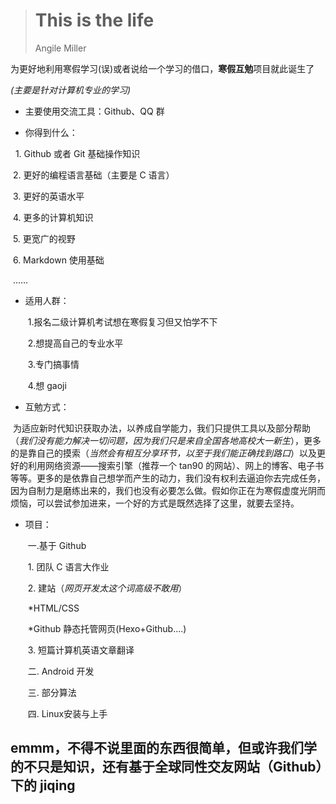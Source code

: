 > # This is the life  
>
> Angile Miller

为更好地利用寒假学习(误)或者说给一个学习的借口，**寒假互勉**项目就此诞生了

*(主要是针对计算机专业的学习)*

- 主要使用交流工具：Github、QQ 群

- 你得到什么：

  ​	1. Github 或者 Git 基础操作知识

  ​	2. 更好的编程语言基础（主要是 C 语言）

  ​	3. 更好的英语水平

  ​	4. 更多的计算机知识

  ​	5. 更宽广的视野

  ​	6. Markdown 使用基础

  ​	......

- 适用人群：

  ​	1.报名二级计算机考试想在寒假复习但又怕学不下

  ​	2.想提高自己的专业水平

  ​	3.专门搞事情

  ​	4.想 gaoji

- 互勉方式：

  ​	为适应新时代知识获取办法，以养成自学能力，我们只提供工具以及部分帮助（*我们没有能力解决一切问题，因为我们只是来自全国各地高校大一新生*），更多的是靠自己的摸索（*当然会有相互分享环节，以至于我们能正确找到路口*）以及更好的利用网络资源——搜索引擎（推荐一个 tan90 的网站）、网上的博客、电子书等等。更多的是依靠自己想学而产生的动力，我们没有权利去逼迫你去完成任务，因为自制力是磨练出来的，我们也没有必要怎么做。假如你正在为寒假虚度光阴而烦恼，可以尝试参加进来，一个好的方式是既然选择了这里，就要去坚持。

- 项目：

  ​	一.基于 Github

  ​		1. 团队 C 语言大作业

  ​		2. 建站（*网页开发太这个词高级不敢用*）

  ​			*HTML/CSS

  ​			*Github 静态托管网页(Hexo+Github....)

  ​		3. 短篇计算机英语文章翻译

  ​	二. Android 开发

  ​	三. 部分算法

  ​	四. Linux安装与上手

## emmm，不得不说里面的东西很简单，但或许我们学的不只是知识，还有基于全球同性交友网站（Github）下的 jiqing



